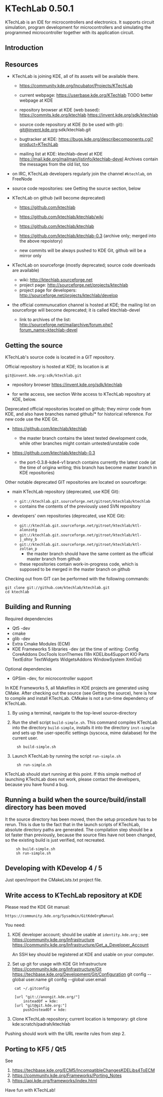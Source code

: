 
KTechLab 0.50.1
=============

KTechLab is an IDE for microcontrollers and electronics.
It supports circuit simulation,
program development for microcontrollers and
simulating the programmed microcontroller together with its application circuit.

Introduction
-------------

Resources
-------------
- KTechLab is joining KDE, all of its assets will be available there.

    - https://community.kde.org/Incubator/Projects/KTechLab

    - current webpage:
        https://userbase.kde.org/KTechlab
        TODO better webpage at KDE

    - repository browser at KDE (web based):
        https://commits.kde.org/ktechlab
        https://invent.kde.org/sdk/ktechlab

    - source code repository at KDE (to be used with git):
        git@invent.kde.org:sdk/ktechlab.git

    - bugtracker at KDE:
        https://bugs.kde.org/describecomponents.cgi?product=KTechLab

    - mailing list at KDE:
        ktechlab-devel at KDE
        https://mail.kde.org/mailman/listinfo/ktechlab-devel
        Archives contain the messages from the old list, too

- on IRC, KTechLab developers regularly join the channel
    `#ktechlab`, on FreeNode

- source code repositories: see Getting the source section, below

- KTechLab on github (will become deprecated)
    
    - https://github.com/ktechlab

    - https://github.com/ktechlab/ktechlab/wiki

    - https://github.com/ktechlab/ktechlab
    - https://github.com/ktechlab/ktechlab-0.3 (archive only; merged into the above repoistory)
    - new commits will be always pushed to KDE Git, github will be a mirror only

- KTechLab on sourceforge (mostly deprecated; source code downloads are available)
    - wiki:
        http://ktechlab.sourceforge.net
    - project page:
        http://sourceforge.net/projects/ktechlab
    - project page for developers:
        http://sourceforge.net/projects/ktechlab/develop

- the official communucation channel is hosted at KDE; the mailing list on sourceforge will become deprecated;
        it is called ktechlab-devel
    - link to archives of the list:
        http://sourceforge.net/mailarchive/forum.php?forum_name=ktechlab-devel



Getting the source
------------------

KTechLab's source code is located in a GIT repository.

Official repository is hosted at KDE; its location is at

    git@invent.kde.org:sdk/ktechlab.git

  - repository browser
      https://invent.kde.org/sdk/ktechlab

  - for write access, see section Write access to KTechLab repository at KDE, below.


Deprecated official repositories located on github; they mirror code from KDE,
and also have branches named github/* for historical reference.
For new code use the KDE Git.

- https://github.com/ktechlab/ktechlab
    - the master branch contains the latest tested development code,
        while other branches might contain untested/unstable code

- https://github.com/ktechlab/ktechlab-0.3
    - the port-0.3.8-kde4-v1 branch contains currently the latest code
    (at the time of origina writing; this branch has become master branch in KDE repositories)


Other notable deprecated GIT repositories are located on sourceforge:

- main KTechLab repository (deprecated, use KDE Git):
    - `git://ktechlab.git.sourceforge.net/gitroot/ktechlab/ktechlab`
    - contains the contents of the previously used SVN repository

- developers' own repositories (deprecated, use KDE Git):
    - `git://ktechlab.git.sourceforge.net/gitroot/ktechlab/ktl-alonzotg`
    - `git://ktechlab.git.sourceforge.net/gitroot/ktechlab/ktl-j_ohny_b`
    - `git://ktechlab.git.sourceforge.net/gitroot/ktechlab/ktl-zoltan_p`
        - the master branch should have the same content as the
            official master branch from github
    - these repositories contain work-in-progress code,
        which is supposed to be merged in the master branch on github

Checking out from GIT can be performed with the following commands:

    git clone git://github.com/ktechlab/ktechlab.git
    cd ktechlab


Building and Running
--------------------

Required dependencies

- Qt5 -dev
- cmake
- glib -dev
- Extra Cmake Modules (ECM)
- KDE Frameworks 5 libraries -dev  (at the time of writing:
   Config CoreAddons DocTools IconThemes I18n KDELibs4Support
    KIO Parts TextEditor TextWidgets WidgetsAddons
    WindowSystem XmlGui)

Optional dependencies

- GPSim -dev, for microcontroller support



In KDE Frameworks 5, all Makefiles in KDE projects are generated using CMake.
After checking out the source (see Getting the source),
here is how to compile and install KTechLab.
CMkake is not a run-time dependency of KTechLab.


1. By using a terminal, navigate to the top-level source-directory

2. Run the shell script `build-simple.sh`.
    This command compiles KTechLab into the directory `build-simple`,
    installs it into the directory `inst-simple` and
    sets up the user-specific settings (syscoca, mime database) for the
    current user.

         sh build-simple.sh

3. Launch KTechLab by running the script `run-simple.sh`

         sh run-simple.sh

KTechLab should start running at this point.
If this simple method of launching KTechLab does not work,
please contact the developers, because you have found a bug.

## Running a build when the source/build/install directory has been moved

It the source directory has been moved, then the setup procedure has
to be rerun. This is due to the fact that in the launch scripts of
KTechLab, absolute directory paths are generated.
The compilation step should be a lot faster than previously, because
the source files have not been changed, so the existing build is
just verified, not recreated.

         sh build-simple.sh
         sh run-simple.sh

Developing with KDevelop 4 / 5
--------------------------

Just open/import the CMakeLists.txt project file.


Write access to KTechLab repository at KDE
------------------------------------------

Please read the KDE Git manual:

    https://community.kde.org/Sysadmin/GitKdeOrgManual

You need:

1. KDE developer account; should be usable at `identity.kde.org` ; see
    https://community.kde.org/Infrastructure
    https://community.kde.org/Infrastructure/Get_a_Developer_Account

    An SSH key should be registered at KDE and usable on your computer.

2. Set up git for usage with KDE Git Infrastructure
    https://community.kde.org/Infrastructure/Git
    https://techbase.kde.org/Development/Git/Configuration
        git config --global user.name <Your Real Name>
        git config --global user.email <Your identity.kde.org email>

        cat ~/.gitconfig

        [url "git://anongit.kde.org/"]
            insteadOf = kde:
        [url "git@git.kde.org:"]
            pushInsteadOf = kde:

3. Clone KTechLab repository; current location is temporary:
        git clone kde:scratch/padrah/ktechlab

Pushing should work with the URL rewrite rules from step 2.


Porting to KF5 / Qt5
--------------------

See
1. https://techbase.kde.org/ECM5/IncompatibleChangesKDELibs4ToECM
2. https://community.kde.org/Frameworks/Porting_Notes
3. https://api.kde.org/frameworks/index.html

Have fun with KTechLab!

